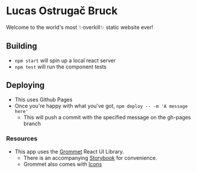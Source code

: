 # Lucas Ostrugač Bruck

Welcome to the world's most ✨overkill✨ static website ever!

## Building

* `npm start` will spin up a local react server
* `npm test` will run the component tests

## Deploying

* This uses Github Pages
* Once you're happy with what you've got, `npm deploy -- -m 'A message here'`
    * This will push a commit with the specified message on the gh-pages branch

### Resources

* This app uses the [Grommet](https://github.com/grommet/grommet-starter-new-app) React UI Library.
  * There is an accompanying [Storybook](https://storybook.grommet.io) for convenience.
  * Grommet also comes with [Icons](https://icons.grommet.io/)